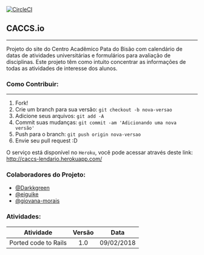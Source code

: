 [![CircleCI](https://circleci.com/gh/caccs/caccs.io/tree/master.svg?style=svg)](https://circleci.com/gh/caccs/caccs.io/tree/master)
## CACCS.io
---
Projeto do site do Centro Acadêmico Pata do Bisão com calendário de datas de atividades universitárias e formulários para avaliação de disciplinas. Este projeto têm como intuito concentrar as informações de todas as atividades de interesse dos alunos.

### Como Contribuir:
---
1. Fork!
2. Crie um branch para sua versão: `git checkout -b nova-versao`
3. Adicione seus arquivos: `git add -A`
4. Commit suas mudanças: `git commit -am 'Adicionando uma nova versão'`
5. Push para o branch: `git push origin nova-versao`
6. Envie seu pull request :D

O serviço está disponível no `Heroku`, você pode acessar através deste link:
http://caccs-lendario.herokuapp.com/

### Colaboradores do Projeto:
- [@Darkkgreen](https://github.com/Darkkgreen)
- [@eiguike](https://github.com/eiguike)
- [@giovana-morais](https://github.com/giovana-morais)


### Atividades:
|Atividade							|Versão      |Data	    |
| ----------------------------------|:----------:|:------------:|
|	Ported code to Rails			| 1.0 |		09/02/2018	|
